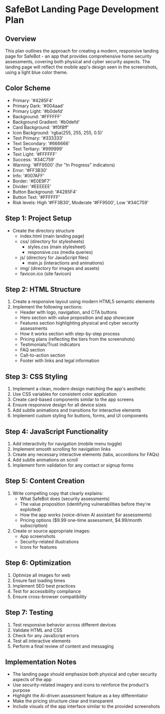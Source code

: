 # SafeBot Landing Page Development Plan

## Overview
This plan outlines the approach for creating a modern, responsive landing page for SafeBot - an app that provides comprehensive home security assessments, covering both physical and cyber security aspects. The landing page will reflect the mobile app's design seen in the screenshots, using a light blue color theme.

## Color Scheme
- Primary: '#4285F4'
- Primary Dark: '#004aad'
- Primary Light: '#b0defd'
- Background: '#FFFFFF'
- Background Gradient: '#b0defd'
- Card Background: '#f0f8ff'
- Icon Background: 'rgba(255, 255, 255, 0.5)'
- Text Primary: '#333333'
- Text Secondary: '#666666'
- Text Tertiary: '#999999'
- Text Light: '#FFFFFF'
- Success: '#34C759'
- Warning: '#FF9500' (for "In Progress" indicators)
- Error: '#FF3B30'
- Info: '#007AFF'
- Border: '#E0E9F7'
- Divider: '#EEEEEE'
- Button Background: '#4285F4'
- Button Text: '#FFFFFF'
- Risk levels: High '#FF3B30', Moderate '#FF9500', Low '#34C759'

## Step 1: Project Setup
- Create the directory structure
  - index.html (main landing page)
  - css/ (directory for stylesheets)
    - styles.css (main stylesheet)
    - responsive.css (media queries)
  - js/ (directory for JavaScript files)
    - main.js (interactions and animations)
  - img/ (directory for images and assets)
  - favicon.ico (site favicon)

## Step 2: HTML Structure
1. Create a responsive layout using modern HTML5 semantic elements
2. Implement the following sections:
   - Header with logo, navigation, and CTA buttons
   - Hero section with value proposition and app showcase
   - Features section highlighting physical and cyber security assessments
   - How it works section with step-by-step process
   - Pricing plans (reflecting the tiers from the screenshots)
   - Testimonials/Trust indicators
   - FAQ section
   - Call-to-action section
   - Footer with links and legal information

## Step 3: CSS Styling
1. Implement a clean, modern design matching the app's aesthetic
2. Use CSS variables for consistent color application
3. Create card-based components similar to the app screens
4. Ensure responsive design for all device sizes
5. Add subtle animations and transitions for interactive elements
6. Implement custom styling for buttons, forms, and UI components

## Step 4: JavaScript Functionality
1. Add interactivity for navigation (mobile menu toggle)
2. Implement smooth scrolling for navigation links
3. Create any necessary interactive elements (tabs, accordions for FAQs)
4. Add subtle animations on scroll
5. Implement form validation for any contact or signup forms

## Step 5: Content Creation
1. Write compelling copy that clearly explains:
   - What SafeBot does (security assessments)
   - The value proposition (identifying vulnerabilities before they're exploited)
   - How the app works (voice-driven AI assistant for assessments)
   - Pricing options ($9.99 one-time assessment, $4.99/month subscription)
2. Create or source appropriate images:
   - App screenshots
   - Security-related illustrations
   - Icons for features

## Step 6: Optimization
1. Optimize all images for web
2. Ensure fast loading times
3. Implement SEO best practices
4. Test for accessibility compliance
5. Ensure cross-browser compatibility

## Step 7: Testing
1. Test responsive behavior across different devices
2. Validate HTML and CSS
3. Check for any JavaScript errors
4. Test all interactive elements
5. Perform a final review of content and messaging

## Implementation Notes
- The landing page should emphasize both physical and cyber security aspects of the app
- Use security-related imagery and icons to reinforce the product's purpose
- Highlight the AI-driven assessment feature as a key differentiator
- Make the pricing structure clear and transparent
- Include visuals of the app interface similar to the provided screenshots 